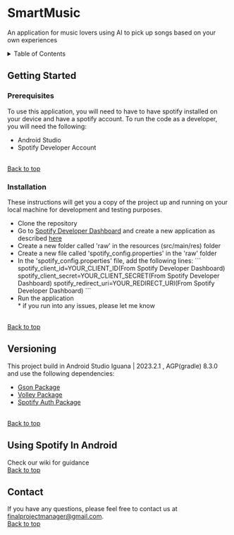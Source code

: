# SmartMusic
An application for music lovers using AI to pick up songs based on your own experiences
<details>
  <summary>Table of Contents</summary>
  <ol>
    <li>
      <a href="#getting-started">Getting Started</a>
      <ul>
        <li><a href="#prerequisites">Prerequisites</a></li>
        <li><a href="#installation">Installation</a></li>
      </ul>
    </li>
    <li><a href="#versioning">Versioning</a></li>
    <li><a href="#using-spotify-in-android">Using Spotify In Android</a></li>
    <li><a href="#contact">Contact</a></li>
  </ol>
</details>

## Getting Started
### Prerequisites
To use this application, you will need to have to have spotify installed on your device and have a spotify account. 
To run the code as a developer, you will need the following:
<ul>
    <li>Android Studio</li>
    <li>Spotify Developer Account</li>
</ul><br>
<a href="#smartmusic">Back to top</a>

### Installation
These instructions will get you a copy of the project up and running on your local machine for development and testing purposes.
<ul>
    <li>Clone the repository</li>
    <li>Go to <a href="https://developer.spotify.com/dashboard/applications">Spotify Developer Dashboard</a> and create a new application as described <a href="https://developer.spotify.com/documentation/web-api/concepts/apps">here</a></li>
    <li>Create a new folder called 'raw' in the resources (src/main/res) folder</li>
    <li>Create a new file called 'spotify_config.properties' in the 'raw' folder</li>
    <li>In the 'spotify_config.properties' file, add the following lines:
    ```
    spotify_client_id=YOUR_CLIENT_ID(From Spotify Developer Dashboard)
    spotify_client_secret=YOUR_CLIENT_SECRET(From Spotify Developer Dashboard)
    spotify_redirect_uri=YOUR_REDIRECT_URI(From Spotify Developer Dashboard)
    ```
    </li>
    <li>Run the application</li>
* if you run into any issues, please let me know
</ul><br>
<a href="#smartmusic">Back to top</a>

## Versioning
This project build in Android Studio Iguana | 2023.2.1 , AGP(gradle) 8.3.0 and use the following dependencies:
<ul>
    <li><a href = "https://search.maven.org/artifact/org.immutables/gson/2.10.1/jar">Gson Package</a></li>
    <li><a href = "https://search.maven.org/artifact/com.android.volley/volley/1.2.1/aar">Volley Package</a></li>
    <li><a href = "https://search.maven.org/artifact/com.spotify.android/auth/2.1.0/aar">Spotify Auth Package</a></li>
</ul><br>
<a href="#smartmusic">Back to top</a>

## Using Spotify In Android
Check our wiki for guidance<br>
<a href="#smartmusic">Back to top</a>

## Contact
If you have any questions, please feel free to contact us at finalprojectmanager@gmail.com.<br>
<a href="#smartmusic">Back to top</a>

